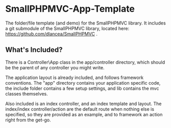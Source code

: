 SmallPHPMVC-App-Template
========================

The folder/file template (and demo) for the SmallPHPMVC library. It includes a git submodule of the SmallPHPMVC library, located here: https://github.com/dlancea/SmallPHPMVC .

What's Included?
----------------

There is a Controller\App class in the app/controller directory, which should be the parent of any controller you might write.

The application layout is already included, and follows framework conventions. The "app" directory contains your application specific code, the include folder contains a few setup settings, and lib contains the mvc classes themselves.

Also included is an index controller, and an index template and layout. The index/index controller/action are the default route when nothing else is specified, so they are provided as an example, and to framework an action right from the get-go.